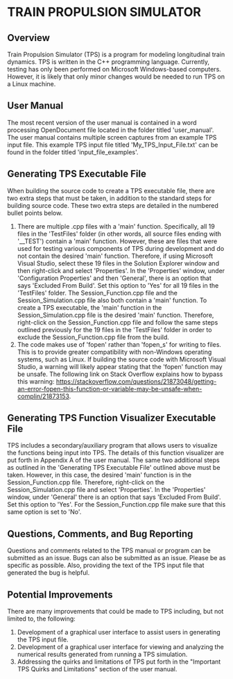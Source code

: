 # TRAIN PROPULSION SIMULATOR

## Overview
Train Propulsion Simulator (TPS) is a program for modeling longitudinal train dynamics.  TPS is written in the C++ programming language.  Currently, testing has only been performed on Microsoft Windows-based computers.  However, it is likely that only minor changes would be needed to run TPS on a Linux machine.

## User Manual
The most recent version of the user manual is contained in a word processing OpenDocument file located in the folder titled 'user_manual'.  The user manual contains multiple screen captures from an example TPS input file.  This example TPS input file titled 'My_TPS_Input_File.txt' can be found in the folder titled 'input_file_examples'.

## Generating TPS Executable File
When building the source code to create a TPS executable file, there are two extra steps that must be taken, in addition to the standard steps for building source code.  These two extra steps are detailed in the numbered bullet points below.
1. There are multiple .cpp files with a 'main' function.  Specifically, all 19 files in the 'TestFiles' folder (in other words, all source files ending with '__TEST') contain a 'main' function. However, these are files that were used for testing various components of TPS during development and do not contain the desired 'main' function.  Therefore, if using Microsoft Visual Studio, select these 19 files in the Solution Explorer window and then right-click and select 'Properties'.  In the 'Properties' window, under 'Configuration Properties' and then 'General', there is an option that says 'Excluded From Build'.  Set this option to 'Yes' for all 19 files in the 'TestFiles' folder.  The Session_Function.cpp file and the Session_Simulation.cpp file also both contain a 'main' function.  To create a TPS executable, the 'main' function in the Session_Simulation.cpp file is the desired 'main' function.  Therefore, right-click on the Session_Function.cpp file and follow the same steps outlined previously for the 19 files in the 'TestFiles' folder in order to exclude the Session_Function.cpp file from the build.
2. The code makes use of 'fopen' rather than 'fopen_s' for writing to files.  This is to provide greater compatibility with non-Windows operating systems, such as Linux.  If building the source code with Microsoft Visual Studio, a warning will likely appear stating that the 'fopen' function may be unsafe.  The following link on Stack Overflow explains how to bypass this warning: https://stackoverflow.com/questions/21873048/getting-an-error-fopen-this-function-or-variable-may-be-unsafe-when-complin/21873153.

## Generating TPS Function Visualizer Executable File
TPS includes a secondary/auxiliary program that allows users to visualize the functions being input into TPS.  The details of this function visualizer are put forth in Appendix A of the user manual.  The same two additional steps as outlined in the 'Generating TPS Executable File' outlined above must be taken.  However, in this case, the desired 'main' function is in the Session_Function.cpp file.  Therefore, right-click on the Session_Simulation.cpp file and select 'Properties'.  In the 'Properties' window, under 'General' there is an option that says 'Excluded From Build'.  Set this option to 'Yes'.  For the Session_Function.cpp file make sure that this same option is set to 'No'.

## Questions, Comments, and Bug Reporting
Questions and comments related to the TPS manual or program can be submitted as an issue.
Bugs can also be submitted as an issue.  Please be as specific as possible.  Also, providing the text of the TPS input file that generated the bug is helpful.

## Potential Improvements
There are many improvements that could be made to TPS including, but not limited to, the following:
1. Development of a graphical user interface to assist users in generating the TPS input file.
2. Development of a graphical user interface for viewing and analyzing the numerical results generated from running a TPS simulation.
3. Addressing the quirks and limitations of TPS put forth in the "Important TPS Quirks and Limitations" section of the user manual.
